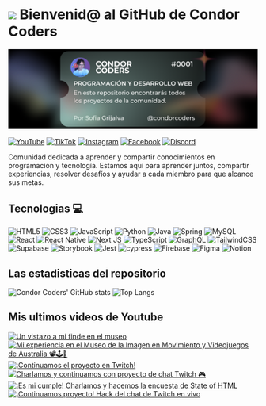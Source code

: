 # <img src="https://media.giphy.com/media/lGhBlBMIN2XsEteTN3/giphy.gif" width="100"/> Bienvenid@ al GitHub de Condor Coders

![Banner de Condor Coders](banner-github-condor-coders.png)

[![YouTube](https://img.shields.io/badge/YouTube-%23FF0000.svg?style=for-the-badge&logo=YouTube&logoColor=white)](https://www.youtube.com/@condorcoders)
[![TikTok](https://img.shields.io/badge/TikTok-%23000000.svg?style=for-the-badge&logo=TikTok&logoColor=white)](https://www.tiktok.com/@condorcoders)
[![Instagram](https://img.shields.io/badge/Instagram-%23E4405F.svg?style=for-the-badge&logo=Instagram&logoColor=white)](https://www.instagram.com/condorcoders/)
[![Facebook](https://img.shields.io/badge/Facebook-%231877F2.svg?style=for-the-badge&logo=Facebook&logoColor=white)](https://www.facebook.com/condorcoders/)
[![Discord](https://img.shields.io/badge/Discord-%235865F2.svg?style=for-the-badge&logo=discord&logoColor=white)](https://discord.gg/ah7zYsBU)

Comunidad dedicada a aprender y compartir conocimientos en programación y tecnología. Estamos aquí para aprender juntos, compartir experiencias, resolver desafíos y ayudar a cada miembro para que alcance sus metas.

## Tecnologias 💻
![HTML5](https://img.shields.io/badge/html5-%23E34F26.svg?style=for-the-badge&logo=html5&logoColor=white)
![CSS3](https://img.shields.io/badge/css3-%231572B6.svg?style=for-the-badge&logo=css3&logoColor=white)
![JavaScript](https://img.shields.io/badge/javascript-%23323330.svg?style=for-the-badge&logo=javascript&logoColor=%23F7DF1E)
![Python](https://img.shields.io/badge/python-3670A0?style=for-the-badge&logo=python&logoColor=ffdd54)
![Java](https://img.shields.io/badge/java-%23ED8B00.svg?style=for-the-badge&logo=openjdk&logoColor=white)
![Spring](https://img.shields.io/badge/spring-%236DB33F.svg?style=for-the-badge&logo=spring&logoColor=white)
![MySQL](https://img.shields.io/badge/mysql-%2300f.svg?style=for-the-badge&logo=mysql&logoColor=white)
<br/>
![React](https://img.shields.io/badge/react-%2320232a.svg?style=for-the-badge&logo=react&logoColor=%2361DAFB)
![React Native](https://img.shields.io/badge/react_native-%2320232a.svg?style=for-the-badge&logo=react&logoColor=%2361DAFB)
![Next JS](https://img.shields.io/badge/Next-black?style=for-the-badge&logo=next.js&logoColor=white)
![TypeScript](https://img.shields.io/badge/typescript-%23007ACC.svg?style=for-the-badge&logo=typescript&logoColor=white)
![GraphQL](https://img.shields.io/badge/-GraphQL-E10098?style=for-the-badge&logo=graphql&logoColor=white)
![TailwindCSS](https://img.shields.io/badge/tailwindcss-%2338B2AC.svg?style=for-the-badge&logo=tailwind-css&logoColor=white)
<br/>
![Supabase](https://img.shields.io/badge/Supabase-3ECF8E?style=for-the-badge&logo=supabase&logoColor=white)
![Storybook](https://img.shields.io/badge/-Storybook-FF4785?style=for-the-badge&logo=storybook&logoColor=white)
![Jest](https://img.shields.io/badge/-jest-%23C21325?style=for-the-badge&logo=jest&logoColor=white)
![cypress](https://img.shields.io/badge/-cypress-%23E5E5E5?style=for-the-badge&logo=cypress&logoColor=058a5e)
![Firebase](https://img.shields.io/badge/Firebase-039BE5?style=for-the-badge&logo=Firebase&logoColor=white)
![Figma](https://img.shields.io/badge/figma-%23F24E1E.svg?style=for-the-badge&logo=figma&logoColor=white)
![Notion](https://img.shields.io/badge/Notion-%23000000.svg?style=for-the-badge&logo=notion&logoColor=white)

## Las estadisticas del repositorio
![Condor Coders' GitHub stats](https://github-readme-stats.vercel.app/api?username=condorcoders&show_icons=true&theme=dark) ![Top Langs](https://github-readme-stats.vercel.app/api/top-langs/?username=condorcoders&layout=compact&theme=dark)

## Mis ultimos videos de Youtube
<!-- BEGIN YOUTUBE-CARDS -->
[![Un vistazo a mi finde en el museo](https://ytcards.demolab.com/?id=4uRXZdb5IXo&title=Un+vistazo+a+mi+finde+en+el+museo&lang=en&timestamp=1728940014&background_color=%230d1117&title_color=%23ffffff&stats_color=%23dedede&max_title_lines=1&width=250&border_radius=5 "Un vistazo a mi finde en el museo")](https://www.youtube.com/watch?v=4uRXZdb5IXo)
[![Mi experiencia en el Museo de la Imagen en Movimiento y Videojuegos de Australia 📽🕹🦘](https://ytcards.demolab.com/?id=zST3Z-1_4yE&title=Mi+experiencia+en+el+Museo+de+la+Imagen+en+Movimiento+y+Videojuegos+de+Australia+%F0%9F%93%BD%F0%9F%95%B9%F0%9F%A6%98&lang=en&timestamp=1728936669&background_color=%230d1117&title_color=%23ffffff&stats_color=%23dedede&max_title_lines=1&width=250&border_radius=5 "Mi experiencia en el Museo de la Imagen en Movimiento y Videojuegos de Australia 📽🕹🦘")](https://www.youtube.com/watch?v=zST3Z-1_4yE)
[![¡Continuamos el proyecto en Twitch!](https://ytcards.demolab.com/?id=OhgQdr0YHDA&title=%C2%A1Continuamos+el+proyecto+en+Twitch%21&lang=en&timestamp=1728318219&background_color=%230d1117&title_color=%23ffffff&stats_color=%23dedede&max_title_lines=1&width=250&border_radius=5 "¡Continuamos el proyecto en Twitch!")](https://www.youtube.com/watch?v=OhgQdr0YHDA)
[![Charlamos y continuamos con proyecto de chat Twitch 🎮](https://ytcards.demolab.com/?id=vEqwws8mGSQ&title=Charlamos+y+continuamos+con+proyecto+de+chat+Twitch+%F0%9F%8E%AE&lang=en&timestamp=1728104518&background_color=%230d1117&title_color=%23ffffff&stats_color=%23dedede&max_title_lines=1&width=250&border_radius=5 "Charlamos y continuamos con proyecto de chat Twitch 🎮")](https://www.youtube.com/watch?v=vEqwws8mGSQ)
[![¡Es mi cumple! Charlamos y hacemos la encuesta de State of HTML](https://ytcards.demolab.com/?id=NzkVsjDDHeY&title=%C2%A1Es+mi+cumple%21+Charlamos+y+hacemos+la+encuesta+de+State+of+HTML&lang=en&timestamp=1727317944&background_color=%230d1117&title_color=%23ffffff&stats_color=%23dedede&max_title_lines=1&width=250&border_radius=5 "¡Es mi cumple! Charlamos y hacemos la encuesta de State of HTML")](https://www.youtube.com/watch?v=NzkVsjDDHeY)
[![¡Continuamos proyecto! Hack del chat de Twitch en vivo](https://ytcards.demolab.com/?id=LTTzjhqu8Jg&title=%C2%A1Continuamos+proyecto%21+Hack+del+chat+de+Twitch+en+vivo&lang=en&timestamp=1726936292&background_color=%230d1117&title_color=%23ffffff&stats_color=%23dedede&max_title_lines=1&width=250&border_radius=5 "¡Continuamos proyecto! Hack del chat de Twitch en vivo")](https://www.youtube.com/watch?v=LTTzjhqu8Jg)
<!-- END YOUTUBE-CARDS -->
